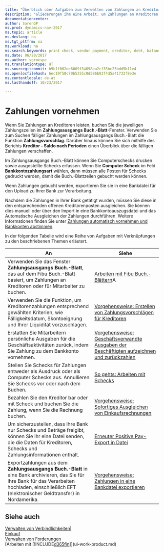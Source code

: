 ```yaml
---
title: "Überblick über Aufgaben zum Verwalten von Zahlungen an Kreditoren"
description: "Gliederungen ihm eine Arbeit, um Zahlungen an Kreditoren oder zu den Gläubigern, einschließlich Buchungszahlungszeilen und das Anzeigen einer Übersicht über den fälligen Saldo zu verwalten."
documentationcenter: 
author: SorenGP
ms.prod: dynamics-nav-2017
ms.topic: article
ms.devlang: na
ms.tgt_pltfrm: na
ms.workload: na
ms.search.keywords: print check, vendor payment, creditor, debt, balance due, AP
ms.date: 06/28/2017
ms.author: sgroespe
ms.translationtype: HT
ms.sourcegitcommit: b9b1f062ee6009f34698ea2cf33bc25bdd5b11e4
ms.openlocfilehash: 6ec19f50c70b5355c0d586b03f4d5a41733f8e3e
ms.contentlocale: de-at
ms.lasthandoff: 10/23/2017

---
```

# <a name="making-payments"></a>Zahlungen vornehmen
Wenn Sie Zahlungen an Kreditoren leisten, buchen Sie die jeweiligen Zahlungszeilen im **Zahlungsausgangs Buch.-Blatt**-Fenster. Verwenden Sie zum Suchen fälliger Zahlungen im Zahlungsausgangs Buch.-Blatt die Funktion **Zahlungsvorschlag**. Darüber hinaus können Sie sich mithilfe des Berichts **Kreditor - Saldo nach Perioden** einen Überblick über die fälligen Zahlungen verschaffen.

Im Zahlungsausgangs Buch.-Blatt können Sie Computerschecks drucken sowie ausgestellte Schecks erfassen. Wenn Sie **Computer Scheck** im Feld **Bankkontozahlungsart** wählen, dann müssen alle Posten für Schecks gedruckt werden, damit die Buch.-Blattzeilen gebucht werden können.

Wenn Zahlungen gebucht werden, exportieren Sie sie in eine Bankdatei für den Upload zu Ihrer Bank zur Verarbeitung.

Nachdem die Zahlungen in Ihrer Bank getätigt wurden, müssen Sie diese in den entsprechenden offenen Kreditorenposten ausgleichen. Sie können dies manuell oder über den Import in eine Bankkontoauszugsdatei und das Automatische Ausgleichen der Zahlungen durchführen. Weitere Informationen finden Sie unter [Zahlungen automatisch vornehmen und Bankkonten abstimmen](receivables-apply-payments-auto-reconcile-bank-accounts.md).

In der folgenden Tabelle wird eine Reihe von Aufgaben mit Verknüpfungen zu den beschriebenen Themen erläutert.

| An | Siehe |
| --- | --- |
|Verwenden Sie das Fenster **Zahlungsausgangs Buch.-Blatt**, das auf dem Fibu Buch.-Blatt basiert, um Zahlungen an Kreditoren oder für Mitarbeiter zu buchen.|[Arbeiten mit Fibu Buch.-Blättern](ui-work-general-journals.md)A|
| Verwenden Sie die Funktion, um Kreditorenzahlungen entsprechend gewählten Kriterien, wie Fälligkeitsdatum, Skontoeignung und Ihrer Liquidität vorzuschlagen. |[Vorgehensweise: Erstellen von Zahlungsvorschlägen für Kreditoren](payables-how-suggest-vendor-payments.md) |
|Erstatten Sie Mitarbeitern persönliche Ausgaben für die Geschäftsaktivitäten zurück, indem Sie Zahlung zu dem Bankkonto vornehmen.|[Vorgehensweise: Geschäftsverwandte Ausgaben der Beschäftigten aufzeichnen und zurückzahlen](finance-how-record-reimburse-employee-expenses.md)|
| Stellen Sie Schecks für Zahlungen entweder als Ausdruck oder als Computer Schecks aus. Annullieren Sie Schecks vor oder nach dem Buchen. |[So gehts: Arbeiten mit Schecks](payables-how-work-checks.md) |
| Bezahlen Sie den Kreditor bar oder mit Scheck und buchen Sie die Zahlung, wenn Sie die Rechnung buchen. |[Vorgehensweise: Sofortiges Ausgleichen von Einkaufsrechnungen](finance-how-to-settle-purchase-invoices-promptly.md) |
| Um sicherzustellen, dass Ihre Bank nur Schecks und Beträge freigibt, können Sie ihr eine Datei senden, die die Daten für Kreditoren, Schecks und Zahlungsinformationen enthält. |[Erneuter Positive Pay-Export in Datei](finance-how-positive-pay.md) |
|Exportzahlungen aus dem **Zahlungsausgangs Buch.-Blatt** in eine Bank archivieren, das Sie für Ihre Bank für das Verarbeiten hochladen, einschließlich EFT (elektronischer Geldtransfer) in Nordamerika. |[Vorgehensweise: Zahlungen in eine Bankdatei exportieren](payables-how-export-payments-bank-file.md)|  

## <a name="see-also"></a>Siehe auch
[Verwalten von Verbindlichkeiten|](payables-manage-payables.md)  
[Einkauf](purchasing-manage-purchasing.md)  
[Verwalten von Forderungen](receivables-manage-receivables.md)  
[Arbeiten mit [!INCLUDE[d365fin](includes/d365fin_md.md)]](ui-work-product.md)  

